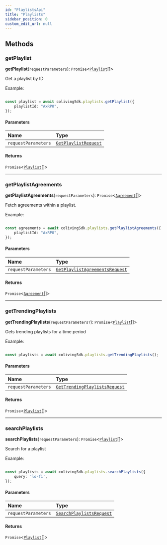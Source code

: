 ```yaml
---
id: "PlaylistsApi"
title: "Playlists"
sidebar_position: 0
custom_edit_url: null
---
```


## Methods

### getPlaylist

**getPlaylist**(`requestParameters`): `Promise`<[`Playlist`](../interfaces/Playlist.md)[]\>

Get a playlist by ID

Example:

```typescript

const playlist = await colivingSdk.playlists.getPlaylist({
    playlistId: "AxRP0",
});

```

#### Parameters

| Name | Type |
| :------ | :------ |
| `requestParameters` | [`GetPlaylistRequest`](../interfaces/GetPlaylistRequest.md) |

#### Returns

`Promise`<[`Playlist`](../interfaces/Playlist.md)[]\>

___

### getPlaylistAgreements

**getPlaylistAgreements**(`requestParameters`): `Promise`<[`Agreement`](../interfaces/Agreement.md)[]\>

Fetch agreements within a playlist.

Example:

```typescript

const agreements = await colivingSdk.playlists.getPlaylistAgreements({
    playlistId: "AxRP0",
});

```

#### Parameters

| Name | Type |
| :------ | :------ |
| `requestParameters` | [`GetPlaylistAgreementsRequest`](../interfaces/GetPlaylistAgreementsRequest.md) |

#### Returns

`Promise`<[`Agreement`](../interfaces/Agreement.md)[]\>

___

### getTrendingPlaylists

**getTrendingPlaylists**(`requestParameters?`): `Promise`<[`Playlist`](../interfaces/Playlist.md)[]\>

Gets trending playlists for a time period

Example:

```typescript

const playlists = await colivingSdk.playlists.getTrendingPlaylists();

```

#### Parameters

| Name | Type |
| :------ | :------ |
| `requestParameters` | [`GetTrendingPlaylistsRequest`](../interfaces/GetTrendingPlaylistsRequest.md) |

#### Returns

`Promise`<[`Playlist`](../interfaces/Playlist.md)[]\>

___

### searchPlaylists

**searchPlaylists**(`requestParameters`): `Promise`<[`Playlist`](../interfaces/Playlist.md)[]\>

Search for a playlist

Example:

```typescript

const playlists = await colivingSdk.playlists.searchPlaylists({
    query: 'lo-fi',
});

```

#### Parameters

| Name | Type |
| :------ | :------ |
| `requestParameters` | [`SearchPlaylistsRequest`](../interfaces/SearchPlaylistsRequest.md) |

#### Returns

`Promise`<[`Playlist`](../interfaces/Playlist.md)[]\>
